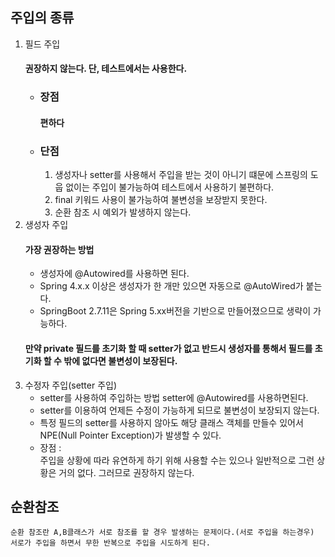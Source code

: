 ## 주입의 종류
1. 필드 주입
    #### 권장하지 않는다. 단, 테스트에서는 사용한다.
    - ### 장점
      #### 편하다
    - ### 단점
      1. 생성자나 setter를 사용해서 주입을 받는 것이 아니기 떄문에 스프링의 도웁 없이는 주입이 불가능하여 테스트에서 사용하기 불편하다.
      2. final 키워드 사용이 불가능하여 불변성을 보장받지 못한다.
      3. 순환 참조 시 예외가 발생하지 않는다.
2. 생성자 주입
   #### 가장 권장하는 방법
   - 생성자에 @Autowired를 사용하면 된다.
   - Spring 4.x.x 이상은 생성자가 한 개만 있으면 자동으로 @AutoWired가 붙는다.
   - SpringBoot 2.7.11은 Spring 5.xx버전을 기반으로 만들어졌으므로 생략이 가능하다.
    #### 만약 private 필드를 초기화 할 때 setter가 없고 반드시 생성자를 통해서 필드를 초기화 할 수 밖에 없다면 불변성이 보장된다.
3. 수정자 주입(setter 주입)
   - setter를 사용하여 주입하는 방법 setter에 @Autowired를 사용하면된다.
   - setter를 이용하여 언제든 수정이 가능하게 되므로 불변성이 보장되지 않는다.
   - 특정 필드의 setter를 사용하지 않아도 해당 클래스 객체를 만들수 있어서 NPE(Null Pointer Exception)가 발생할 수 있다.
   - 장점 :   
      주입을 상황에 따라 유연하게 하기 위해 사용할 수는 있으나 일반적으로 그런 상황은 거의 없다. 그러므로 권장하지 않는다.

## 순환참조
    순환 참조란 A,B클래스가 서로 참조를 할 경우 발생하는 문제이다.(서로 주입을 하는경우)
    서로가 주입을 하면서 무한 반복으로 주입을 시도하게 된다.
